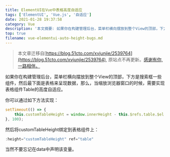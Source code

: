 ```yaml
---
title: ElementUI在Vue中表格高度自适应
tags: ['ElementUI', 'Vue.js', '自适应']
date: 2021-01-28 19:37:58
category: Vue
description: '本文摘要: 如果你在构建管理后台，菜单栏横向摆放到整个View的顶部，下方是搜索框一些组件，然后最下面是表格来呈现数据，那么，当缩放浏览器窗口的时候，需要实现表格组件Table的高度自适应'
top: true
filename: vue-elementui-auto-height-bugs.md
---
```


> 本文章迁移自[https://blog.51cto.com/xvjunjie/2539764](https://blog.51cto.com/xvjunjie/2539764), 原站点不再更新。[感谢有你, 一路相伴。](https://blog.51cto.com/xvjunjie/2563261)

如果你在构建管理后台，菜单栏横向摆放到整个View的顶部，下方是搜索框一些组件，然后最下面是表格来呈现数据，那么，当缩放浏览器窗口的时候，需要实现表格组件Table的高度自适应。

你可以通过如下方法实现：

```javascript
setTimeout(() => {
    this.customTableHeight = window.innerHeight - this.$refs.table.$el.offsetTop;
}, 100);
```

然后将customTableHeight绑定到表格组件上：

```javascript
:height="customTableHeight" ref="table"
```

当然不要忘记在data中声明该变量。

